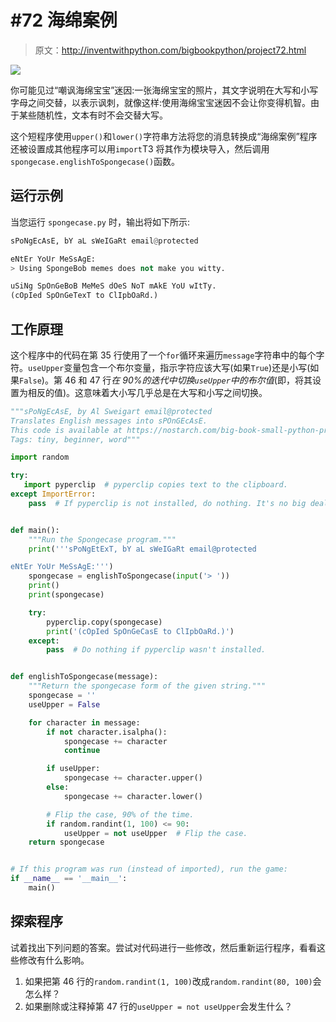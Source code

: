 # #72 海绵案例

> 原文：<http://inventwithpython.com/bigbookpython/project72.html>

![](img/9d995d63aaead72cad01120081eb8f75.png)

你可能见过“嘲讽海绵宝宝”迷因:一张海绵宝宝的照片，其文字说明在大写和小写字母之间交替，以表示讽刺，就像这样:使用海绵宝宝迷因不会让你变得机智。由于某些随机性，文本有时不会交替大写。

这个短程序使用`upper()`和`lower()`字符串方法将您的消息转换成“海绵案例”程序还被设置成其他程序可以用`import`T3 将其作为模块导入，然后调用`spongecase.englishToSpongecase()`函数。

## 运行示例

当您运行 `spongecase.py` 时，输出将如下所示:

```py
sPoNgEcAsE, bY aL sWeIGaRt email@protected

eNtEr YoUr MeSsAgE:
> Using SpongeBob memes does not make you witty.

uSiNg SpOnGeBoB MeMeS dOeS NoT mAkE YoU wItTy.
(cOpIed SpOnGeTexT to ClIpbOaRd.)
```

## 工作原理

这个程序中的代码在第 35 行使用了一个`for`循环来遍历`message`字符串中的每个字符。`useUpper`变量包含一个布尔变量，指示字符应该大写(如果`True`)还是小写(如果`False`)。第 46 和 47 行*在 90%的迭代中切换`useUpper`中的布尔值*(即，将其设置为相反的值)。这意味着大小写几乎总是在大写和小写之间切换。

```py
"""sPoNgEcAsE, by Al Sweigart email@protected
Translates English messages into sPOnGEcAsE.
This code is available at https://nostarch.com/big-book-small-python-programming
Tags: tiny, beginner, word"""

import random

try:
   import pyperclip  # pyperclip copies text to the clipboard.
except ImportError:
    pass  # If pyperclip is not installed, do nothing. It's no big deal.


def main():
    """Run the Spongecase program."""
    print('''sPoNgEtExT, bY aL sWeIGaRt email@protected

eNtEr YoUr MeSsAgE:''')
    spongecase = englishToSpongecase(input('> '))
    print()
    print(spongecase)

    try:
        pyperclip.copy(spongecase)
        print('(cOpIed SpOnGeCasE to ClIpbOaRd.)')
    except:
        pass  # Do nothing if pyperclip wasn't installed.


def englishToSpongecase(message):
    """Return the spongecase form of the given string."""
    spongecase = ''
    useUpper = False

    for character in message:
        if not character.isalpha():
            spongecase += character
            continue

        if useUpper:
            spongecase += character.upper()
        else:
            spongecase += character.lower()

        # Flip the case, 90% of the time.
        if random.randint(1, 100) <= 90:
            useUpper = not useUpper  # Flip the case.
    return spongecase


# If this program was run (instead of imported), run the game:
if __name__ == '__main__':
    main() 
```

## 探索程序

试着找出下列问题的答案。尝试对代码进行一些修改，然后重新运行程序，看看这些修改有什么影响。

1.  如果把第 46 行的`random.randint(1, 100)`改成`random.randint(80, 100)`会怎么样？
2.  如果删除或注释掉第 47 行的`useUpper = not useUpper`会发生什么？